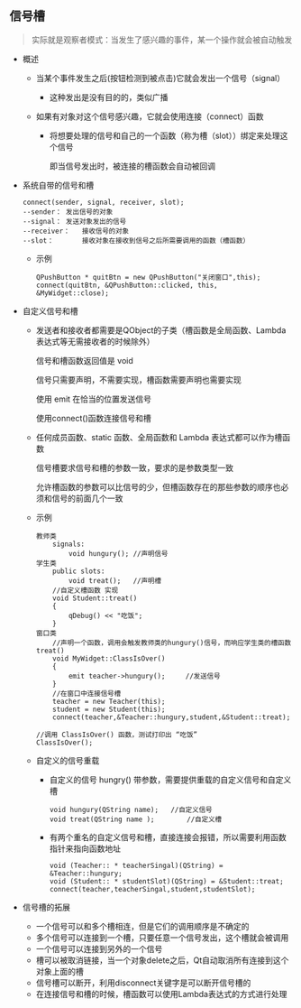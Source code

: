 ## 信号槽

> 实际就是观察者模式：当发生了感兴趣的事件，某一个操作就会被自动触发

- 概述

  - 当某个事件发生之后(按钮检测到被点击)它就会发出一个信号（signal）

    - 这种发出是没有目的的，类似广播

  - 如果有对象对这个信号感兴趣，它就会使用连接（connect）函数

    - 将想要处理的信号和自己的一个函数（称为槽（slot））绑定来处理这个信号

      即当信号发出时，被连接的槽函数会自动被回调

- 系统自带的信号和槽

  ```
  connect(sender, signal, receiver, slot);
  --sender：	发出信号的对象
  --signal：	发送对象发出的信号
  --receiver：	接收信号的对象
  --slot：		接收对象在接收到信号之后所需要调用的函数（槽函数）
  ```

  - 示例

    ```
    QPushButton * quitBtn = new QPushButton("关闭窗口",this);
    connect(quitBtn, &QPushButton::clicked, this, &MyWidget::close);
    ```

- 自定义信号和槽

  - 发送者和接收者都需要是QObject的子类（槽函数是全局函数、Lambda 表达式等无需接收者的时候除外）

    信号和槽函数返回值是 void

    信号只需要声明，不需要实现，槽函数需要声明也需要实现

    使用 emit 在恰当的位置发送信号

    使用connect()函数连接信号和槽

  - 任何成员函数、static 函数、全局函数和 Lambda 表达式都可以作为槽函数

    信号槽要求信号和槽的参数一致，要求的是参数类型一致

    允许槽函数的参数可以比信号的少，但槽函数存在的那些参数的顺序也必须和信号的前面几个一致

  - 示例

    ```
    教师类
    	signals:
    		void hungury();	//声明信号
    学生类
    	public slots:
    		void treat();	//声明槽 
    	//自定义槽函数 实现
    	void Student::treat()
    	{
    		qDebug() << "吃饭";
    	}
    窗口类
    	//声明一个函数，调用会触发教师类的hungury()信号，而响应学生类的槽函数treat()
    	void MyWidget::ClassIsOver()
    	{
    		emit teacher->hungury();	 //发送信号
    	}
    	//在窗口中连接信号槽
    	teacher = new Teacher(this);
    	student = new Student(this);
    	connect(teacher,&Teacher::hungury,student,&Student::treat);
    	
    //调用 ClassIsOver() 函数，测试打印出 “吃饭”
    ClassIsOver();
    ```

  - 自定义的信号重载

    - 自定义的信号 hungry() 带参数，需要提供重载的自定义信号和自定义槽

      ```
      void hungury(QString name);  	//自定义信号
      void treat(QString name );		//自定义槽
      ```

    - 有两个重名的自定义信号和槽，直接连接会报错，所以需要利用函数指针来指向函数地址

      ```
      void (Teacher:: * teacherSingal)(QString) = &Teacher::hungury;
      void (Student:: * studentSlot)(QString) = &Student::treat;
      connect(teacher,teacherSingal,student,studentSlot);
      ```

- 信号槽的拓展

  - 一个信号可以和多个槽相连，但是它们的调用顺序是不确定的
  - 多个信号可以连接到一个槽，只要任意一个信号发出，这个槽就会被调用
  - 一个信号可以连接到另外的一个信号
  - 槽可以被取消链接，当一个对象delete之后，Qt自动取消所有连接到这个对象上面的槽
  - 信号槽可以断开，利用disconnect关键字是可以断开信号槽的
  - 在连接信号和槽的时候，槽函数可以使用Lambda表达式的方式进行处理

